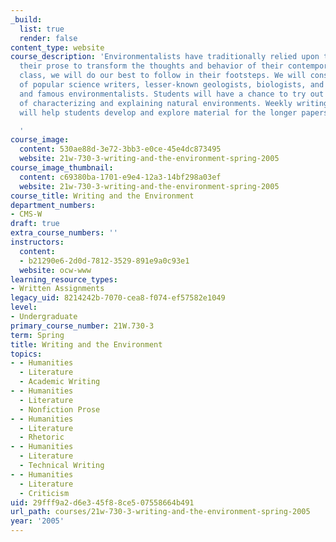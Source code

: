 ```yaml
---
_build:
  list: true
  render: false
content_type: website
course_description: 'Environmentalists have traditionally relied upon the power of
  their prose to transform the thoughts and behavior of their contemporaries. In this
  class, we will do our best to follow in their footsteps. We will consider the strategies
  of popular science writers, lesser-known geologists, biologists, and hydrologists,
  and famous environmentalists. Students will have a chance to try out several ways
  of characterizing and explaining natural environments. Weekly writing exercises
  will help students develop and explore material for the longer papers.

  '
course_image:
  content: 530ae88d-3e72-3bb3-e0ce-45e4dc873495
  website: 21w-730-3-writing-and-the-environment-spring-2005
course_image_thumbnail:
  content: c69380ba-1701-e9e4-12a3-14bf298a03ef
  website: 21w-730-3-writing-and-the-environment-spring-2005
course_title: Writing and the Environment
department_numbers:
- CMS-W
draft: true
extra_course_numbers: ''
instructors:
  content:
  - b21290e6-2d0d-7812-3529-891e9a0c93e1
  website: ocw-www
learning_resource_types:
- Written Assignments
legacy_uid: 8214242b-7070-cea8-f074-ef57582e1049
level:
- Undergraduate
primary_course_number: 21W.730-3
term: Spring
title: Writing and the Environment
topics:
- - Humanities
  - Literature
  - Academic Writing
- - Humanities
  - Literature
  - Nonfiction Prose
- - Humanities
  - Literature
  - Rhetoric
- - Humanities
  - Literature
  - Technical Writing
- - Humanities
  - Literature
  - Criticism
uid: 29fff9a2-d6e3-45f8-8ce5-07558664b491
url_path: courses/21w-730-3-writing-and-the-environment-spring-2005
year: '2005'
---
```

